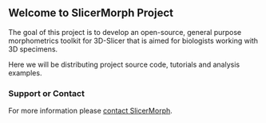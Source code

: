 ## Welcome to SlicerMorph Project 

The goal of this project is to develop an open-source, general purpose morphometrics toolkit for 3D-Slicer that is aimed for biologists working with 3D specimens.

Here we will be distributing project source code, tutorials and analysis examples. 
### Support or Contact

For more information please [contact SlicerMorph](mailto://SlicerMorph@outlook.com).
